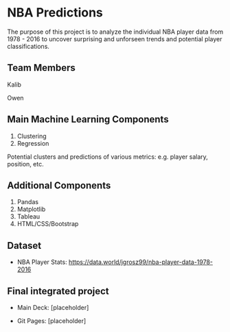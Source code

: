 # NBA Predictions

The purpose of this project is to analyze the individual NBA player data from 1978 - 2016 to uncover surprising and unforseen trends and potential player classifications.

## Team Members
Kalib

Owen    

## Main Machine Learning Components
1. Clustering
2. Regression

Potential clusters and predictions of various metrics: e.g. player salary, position, etc.

## Additional Components
1. Pandas
2. Matplotlib
3. Tableau
4. HTML/CSS/Bootstrap

## Dataset
- NBA Player Stats: https://data.world/jgrosz99/nba-player-data-1978-2016


## Final integrated project

- Main Deck: [placeholder]

- Git Pages: [placeholder]
